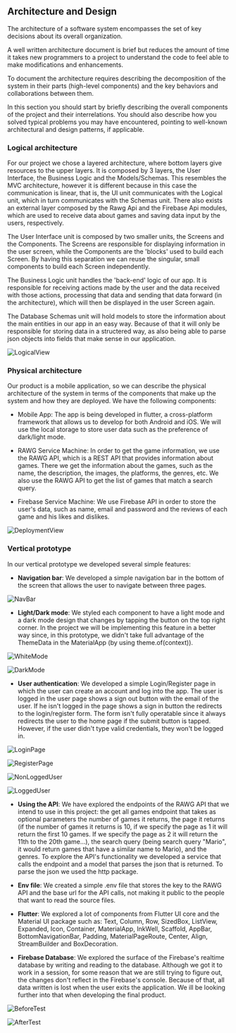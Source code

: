 
## Architecture and Design
The architecture of a software system encompasses the set of key decisions about its overall organization. 

A well written architecture document is brief but reduces the amount of time it takes new programmers to a project to understand the code to feel able to make modifications and enhancements.

To document the architecture requires describing the decomposition of the system in their parts (high-level components) and the key behaviors and collaborations between them. 

In this section you should start by briefly describing the overall components of the project and their interrelations. You should also describe how you solved typical problems you may have encountered, pointing to well-known architectural and design patterns, if applicable.

### Logical architecture
For our project we chose a layered architecture, where bottom layers give resources to the upper layers. It is composed by 3 layers, the User Interface, the Business Logic and the Models/Schemas.
This resembles the MVC architecture, however it is different because in this case the communication is linear, that is, the UI unit communicates with the Logical unit, which in turn communicates with the Schemas unit.
There also exists an external layer composed by the Rawg Api and the Firebase Api modules, which are used to receive data about games and saving data input by the users, respectively.

The User Interface unit is composed by two smaller units, the Screens and the Components.
The Screens are responsible for displaying information in the user screen, while the Components are the 'blocks' used to build each Screen. By having this separation we can reuse the singular, small components to build each Screen independently.

The Business Logic unit handles the 'back-end' logic of our app. It is responsible for receiving actions made by the user and the data received with those actions, processing that data and sending that data forward (in the architecture), which will then be displayed in the user Screen again.

The Database Schemas unit will hold models to store the information about the main entities in our app in an easy way. Because of that it will only be responsible for storing data in a structered way, as also being able to parse json objects into fields that make sense in our application.

![LogicalView](../images/architecture-and-design/logical-architecture.png)

### Physical architecture

Our product is a mobile application, so we can describe the physical architecture of the system in terms of the components that make up the system and how they are deployed.
We have the following components:
* Mobile App:
    The app is being developed in flutter, a cross-platform framework that allows us to develop for both Android and iOS. We will use the local storage to store user data such as the preference of dark/light mode.

* RAWG Service Machine: 
    In order to get the game information, we use the RAWG API, which is a REST API that provides information about games. There we get the information about the games, such as the name, the description, the images, the platforms, the genres, etc. We also use the RAWG API to get the list of games that match a search query.

* Firebase Service Machine:
    We use Firebase API in order to store the user's data, such as name, email and password and the reviews of each game and his likes and dislikes.      

![DeploymentView](../images/architecture-and-design/physical-architecture.png)


### Vertical prototype

In our vertical prototype we developed several simple features:

- **Navigation bar**: We developed a simple navigation bar in the bottom of the screen that allows the user to navigate between three pages.

![NavBar](../images/architecture-and-design/bottom-navigation-bar.png)

- **Light/Dark mode**: We styled each component to have a light mode and a dark mode design that changes by tapping the button on the top right corner. In the project we will be implementing this feature in a better way since, in this prototype, we didn't take full advantage of the ThemeData in the MaterialApp (by using theme.of(context)).

![WhiteMode](../images/architecture-and-design/home-page-white-mode.png)

![DarkMode](../images/architecture-and-design/home-page-dark-mode.png)

- **User authentication**: We developed a simple Login/Register page in which the user can create an account and log into the app. The user is logged in the user page shows a sign out button with the email of the user. If he isn't logged in the page shows a sign in button the redirects to the login/register form. The form isn't fully operatable since it always redirects the user to the home page if the submit button is tapped. However, if the user didn't type valid credentials, they won't be logged in.

![LoginPage](../images/architecture-and-design/login-page.png)

![RegisterPage](../images/architecture-and-design/register-page.png)

![NonLoggedUser](../images/architecture-and-design/non-logged-user.png)

![LoggedUser](../images/architecture-and-design/logged-user.png)

- **Using the API**: We have explored the endpoints of the RAWG API that we intend to use in this project: the get all games endpoint that takes as optional parameters the number of games it returns, the page it returns (if the number of games it returns is 10, if we specify the page as 1 it will return the first 10 games. If we specify the page as 2 it will return the 11th to the 20th game...), the search query (being search query "Mario", it would return games that have a similar name to Mario), and the genres. To explore the API's functionality we developed a service that calls the endpoint and a model that parses the json that is returned. To parse the json we used the http package.

- **Env file**: We created a simple .env file that stores the key to the RAWG API and the base url for the API calls, not making it public to the people that want to read the source files.

- **Flutter**: We explored a lot of components from Flutter UI core and the Material UI package such as: Text, Column, Row, SizedBox, ListView, Expanded, Icon, Container, MaterialApp, InkWell, Scaffold, AppBar, BottomNavigationBar, Padding, MaterialPageRoute, Center, Align, StreamBuilder and BoxDecoration.

- **Firebase Database**: We explored the surface of the Firebase's realtime database by writing and reading to the database. Although we got it to work in a session, for some reason that we are still trying to figure out, the changes don't reflect in the Firebase's console. Because of that, all data written is lost when the user exits the application. We ill be looking further into that when developing the final product. 

![BeforeTest](../images/architecture-and-design/database-before-test.png)

![AfterTest](../images/architecture-and-design/database-after-test.png)